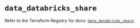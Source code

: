 # `data_databricks_share`

Refer to the Terraform Registry for docs: [`data_databricks_share`](https://registry.terraform.io/providers/databricks/databricks/1.59.0/docs/data-sources/share).
